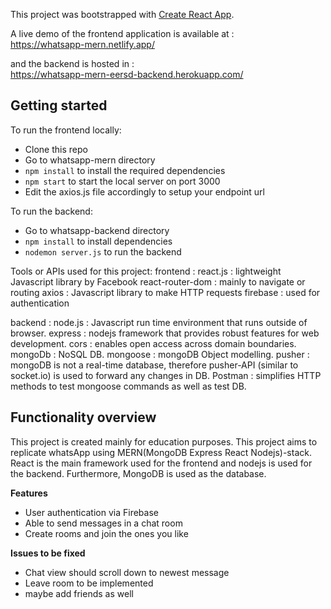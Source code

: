 This project was bootstrapped with  [Create React App](https://github.com/facebook/create-react-app).

A live demo of the frontend application is available at :  
https://whatsapp-mern.netlify.app/

and the backend is hosted in :  
https://whatsapp-mern-eersd-backend.herokuapp.com/

## Getting started

To run the frontend locally:

- Clone this repo
- Go to whatsapp-mern directory
- `npm install` to install the required dependencies
- `npm start` to start the local server on port 3000
- Edit the axios.js file accordingly to setup your endpoint url

To run the backend:
- Go to whatsapp-backend directory
- `npm install` to install dependencies
- `nodemon server.js` to run the backend

Tools or APIs used for this project:
frontend :
react.js : lightweight Javascript library by Facebook
react-router-dom : mainly to navigate or routing
axios : Javascript library to make HTTP requests
firebase : used for authentication


backend :
node.js : Javascript run time environment that runs outside of browser.
express : nodejs framework that provides robust features for web development.
cors : enables open access across domain boundaries.
mongoDb : NoSQL DB.
mongoose : mongoDB Object modelling.
pusher : mongoDB is not a real-time database, therefore pusher-API (similar to socket.io) is used to forward any changes in DB. 
Postman : simplifies HTTP methods to test mongoose commands as well as test DB.


## Functionality overview

This project is created mainly for education purposes. This project aims to replicate whatsApp using MERN(MongoDB Express React Nodejs)-stack. React is the main framework used for the frontend and nodejs is used for the backend. Furthermore, MongoDB is used as the database. 

**Features**

- User authentication via Firebase
- Able to send messages in a chat room
- Create rooms and join the ones you like

**Issues to be fixed**

- Chat view should scroll down to newest message
- Leave room to be implemented
- maybe add friends as well
